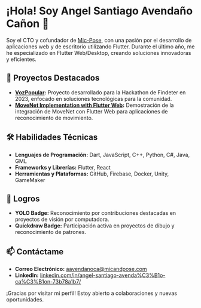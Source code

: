 # ¡Hola! Soy Angel Santiago Avendaño Cañon 👋

Soy el CTO y cofundador de [Mic-Pose](https://github.com/Mic-Pose), con una pasión por el desarrollo de aplicaciones web y de escritorio utilizando Flutter. Durante el último año, me he especializado en Flutter Web/Desktop, creando soluciones innovadoras y eficientes.

## 🚀 Proyectos Destacados

- **[VozPopular](https://github.com/MyNameIsDotPy/VozPopular):** Proyecto desarrollado para la Hackathon de Findeter en 2023, enfocado en soluciones tecnológicas para la comunidad.
- **[MoveNet Implementation with Flutter Web](https://github.com/MyNameIsDotPy/MoveNet-Implementation-with-Flutter-Web):** Demostración de la integración de MoveNet con Flutter Web para aplicaciones de reconocimiento de movimiento.

## 🛠️ Habilidades Técnicas

- **Lenguajes de Programación:** Dart, JavaScript, C++, Python, C#, Java, GML
- **Frameworks y Librerías:** Flutter, React
- **Herramientas y Plataformas:** GitHub, Firebase, Docker, Unity, GameMaker

## 🎯 Logros

- **YOLO Badge:** Reconocimiento por contribuciones destacadas en proyectos de visión por computadora.
- **Quickdraw Badge:** Participación activa en proyectos de dibujo y reconocimiento de patrones.

## 📫 Contáctame

- **Correo Electrónico:** [aavendanoca@micandpose.com](mailto:aavendanoca@micandpose.com)
- **LinkedIn:** [linkedin.com/in/angel-santiago-avenda%C3%B1o-ca%C3%B1on-73b78a1b7/](https://www.linkedin.com/in/angel-santiago-avenda%C3%B1o-ca%C3%B1on-73b78a1b7/)

¡Gracias por visitar mi perfil! Estoy abierto a colaboraciones y nuevas oportunidades.
